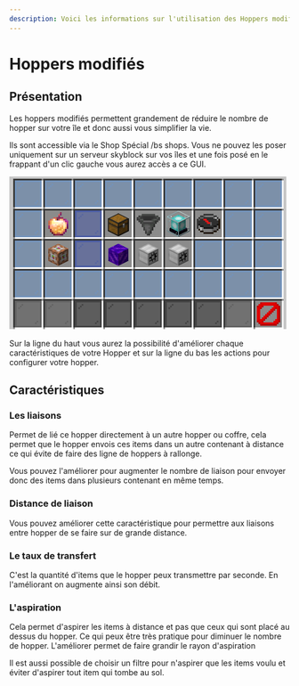 ```yaml
---
description: Voici les informations sur l'utilisation des Hoppers modifiés.
---
```


# Hoppers modifiés

## Présentation

Les hoppers modifiés permettent grandement de réduire le nombre de hopper sur votre île et donc aussi vous simplifier la vie.

Ils sont accessible via le Shop Spécial /bs shops. Vous ne pouvez les poser uniquement sur un serveur skyblock sur vos îles et une fois posé en le frappant d'un clic gauche vous aurez accès a ce GUI.

![](../.gitbook/assets/screenshot_3.png)

Sur la ligne du haut vous aurez la possibilité d'améliorer chaque caractéristiques de votre Hopper et sur la ligne du bas les actions pour configurer votre hopper.

## Caractéristiques

### Les liaisons

Permet de lié ce hopper directement à un autre hopper ou coffre, cela permet que le hopper envois ces items dans un autre contenant à distance ce qui évite de faire des ligne de hoppers à rallonge.

Vous pouvez l'améliorer pour augmenter le nombre de liaison pour envoyer donc des items dans plusieurs contenant en même temps.

### Distance de liaison

Vous pouvez améliorer cette caractéristique pour permettre aux liaisons entre hopper de se faire sur de grande distance.

### Le taux de transfert

C'est la quantité d'items que le hopper peux transmettre par seconde. En l'améliorant on augmente ainsi son débit.

### L'aspiration

Cela permet d'aspirer les items à distance et pas que ceux qui sont placé au dessus du hopper. Ce qui peux être très pratique pour diminuer le nombre de hopper. L'améliorer permet de faire grandir le rayon d'aspiration

Il est aussi possible de choisir un filtre pour n'aspirer que les items voulu et éviter d'aspirer tout item qui tombe au sol.

